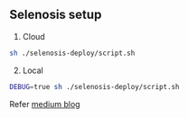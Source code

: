 ## Selenosis setup

1. Cloud

```bash
sh ./selenosis-deploy/script.sh
```

2. Local

```bash
DEBUG=true sh ./selenosis-deploy/script.sh
```

Refer [medium blog](https://medium.com/p/624d955f6698)
